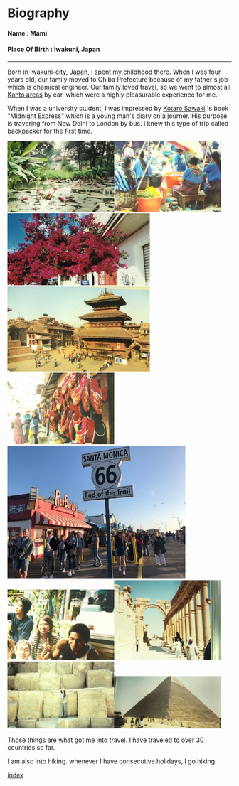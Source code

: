 # Biography  

####  Name           : Mami
#### Place Of Birth : Iwakuni, Japan  
-----------------------------------------------------------------
Born in Iwakuni-city, Japan, I spent my childhood there. When I was four years old, our family moved to Chiba Prefecture because of my father's job which is chemical engineer. Our family loved travel, so we went to almost all [Kanto areas](https://www.jetro.go.jp/en/ind_tourism/kanto.html) by car, which were a highly pleasurable experience for me.

When I was a university student, I was impressed by [Kotaro Sawaki](https://www.japantimes.co.jp/tag/kotaro-sawaki/)
's book "Midnight Express" which is a young man's diary on a journer. His purpose is travering from New Delhi to London by bus. I knew this type of trip called backpacker for the first time.

<img src="https://github.com/mamimuramoto/mamimuramoto.github.io/blob/master/Luang Prabang1.jpg" width="240px"><img src="https://github.com/mamimuramoto/mamimuramoto.github.io/blob/master/Santiago Atitlan.jpg" width="240px"><img src="https://github.com/mamimuramoto/mamimuramoto.github.io/blob/master/Oaxaca.jpg" width="320px"><img src="https://github.com/mamimuramoto/mamimuramoto.github.io/blob/master/Kathumandu4.jpg" width="320px"><img src="https://github.com/mamimuramoto/mamimuramoto.github.io/blob/master/Jathumandu3.jpg" width="240px"><img src="https://github.com/mamimuramoto/mamimuramoto.github.io/blob/master/L.A1.jpg" width="400px"><img src="https://github.com/mamimuramoto/mamimuramoto.github.io/blob/master/Bangkok.jpg" width="240px"><img src="https://github.com/mamimuramoto/mamimuramoto.github.io/blob/master/Palmyra.jpg" width="240px"><img src="https://github.com/mamimuramoto/mamimuramoto.github.io/blob/master/Giza2.jpg" width="240px"><img src="https://github.com/mamimuramoto/mamimuramoto.github.io/blob/master/Giza.jpg" width="240px">                    

Those things are what got me into travel. I have traveled to over 30 countries so far.

I am also into hiking. whenever I have consecutive holidays, I go hiking.




[index](https://github.com/mamimuramoto/mamimuramoto.github.io/blob/master/index.md)
